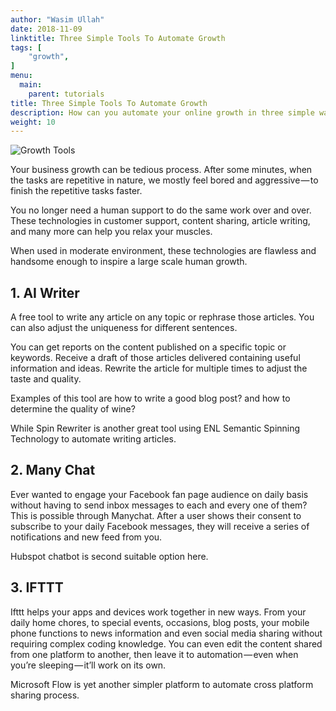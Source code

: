 ```yaml
---
author: "Wasim Ullah"
date: 2018-11-09
linktitle: Three Simple Tools To Automate Growth
tags: [
    "growth",
]
menu:
  main:
    parent: tutorials
title: Three Simple Tools To Automate Growth
description: How can you automate your online growth in three simple ways.
weight: 10
---
```


![Growth Tools](/static/growthtools)

Your business growth can be tedious process. After some minutes, when the tasks are repetitive in nature, we mostly feel bored and aggressive — to finish the repetitive tasks faster.

You no longer need a human support to do the same work over and over. These technologies in customer support, content sharing, article writing, and many more can help you relax your muscles.

When used in moderate environment, these technologies are flawless and handsome enough to inspire a large scale human growth.

## 1. AI Writer

A free tool to write any article on any topic or rephrase those articles. You can also adjust the uniqueness for different sentences.

You can get reports on the content published on a specific topic or keywords. Receive a draft of those articles delivered containing useful information and ideas. Rewrite the article for multiple times to adjust the taste and quality.

Examples of this tool are how to write a good blog post? and how to determine the quality of wine?

While Spin Rewriter is another great tool using ENL Semantic Spinning Technology to automate writing articles.

## 2. Many Chat

Ever wanted to engage your Facebook fan page audience on daily basis without having to send inbox messages to each and every one of them? This is possible through Manychat. After a user shows their consent to subscribe to your daily Facebook messages, they will receive a series of notifications and new feed from you.

Hubspot chatbot is second suitable option here.

## 3. IFTTT

Ifttt helps your apps and devices work together in new ways. From your daily home chores, to special events, occasions, blog posts, your mobile phone functions to news information and even social media sharing without requiring complex coding knowledge. You can even edit the content shared from one platform to another, then leave it to automation — even when you’re sleeping — it’ll work on its own.

Microsoft Flow is yet another simpler platform to automate cross platform sharing process.
